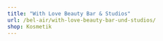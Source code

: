 ```yaml
---
title: "With Love Beauty Bar & Studios"
url: /bel-air/with-love-beauty-bar-und-studios/
shop: Kosmetik
---
```

